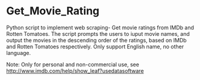# Get_Movie_Rating
Python script to implement web scraping- Get movie ratings from IMDb and Rotten Tomatoes.
The script prompts the users to iuput movie names, and output the movies in the descending order of the ratings, based on IMDb and Rotten Tomatoes respectively.
Only support English name, no other language.

Note: Only for personal and non-commercial use, see http://www.imdb.com/help/show_leaf?usedatasoftware

